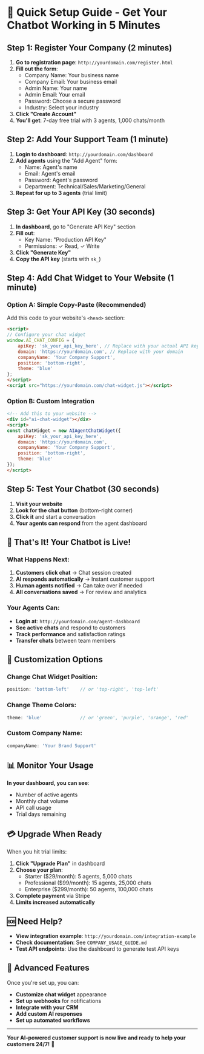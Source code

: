 # 🚀 Quick Setup Guide - Get Your Chatbot Working in 5 Minutes

## Step 1: Register Your Company (2 minutes)

1. **Go to registration page**: `http://yourdomain.com/register.html`
2. **Fill out the form**:
   - Company Name: Your business name
   - Company Email: Your business email
   - Admin Name: Your name
   - Admin Email: Your email
   - Password: Choose a secure password
   - Industry: Select your industry
3. **Click "Create Account"**
4. **You'll get**: 7-day free trial with 3 agents, 1,000 chats/month

## Step 2: Add Your Support Team (1 minute)

1. **Login to dashboard**: `http://yourdomain.com/dashboard`
2. **Add agents** using the "Add Agent" form:
   - Name: Agent's name
   - Email: Agent's email
   - Password: Agent's password
   - Department: Technical/Sales/Marketing/General
3. **Repeat for up to 3 agents** (trial limit)

## Step 3: Get Your API Key (30 seconds)

1. **In dashboard**, go to "Generate API Key" section
2. **Fill out**:
   - Key Name: "Production API Key"
   - Permissions: ✓ Read, ✓ Write
3. **Click "Generate Key"**
4. **Copy the API key** (starts with `sk_`)

## Step 4: Add Chat Widget to Your Website (1 minute)

### Option A: Simple Copy-Paste (Recommended)

Add this code to your website's `<head>` section:

```html
<script>
// Configure your chat widget
window.AI_CHAT_CONFIG = {
    apiKey: 'sk_your_api_key_here', // Replace with your actual API key
    domain: 'https://yourdomain.com', // Replace with your domain
    companyName: 'Your Company Support',
    position: 'bottom-right',
    theme: 'blue'
};
</script>
<script src="https://yourdomain.com/chat-widget.js"></script>
```

### Option B: Custom Integration

```html
<!-- Add this to your website -->
<div id="ai-chat-widget"></div>
<script>
const chatWidget = new AIAgentChatWidget({
    apiKey: 'sk_your_api_key_here',
    domain: 'https://yourdomain.com',
    companyName: 'Your Company Support',
    position: 'bottom-right',
    theme: 'blue'
});
</script>
```

## Step 5: Test Your Chatbot (30 seconds)

1. **Visit your website**
2. **Look for the chat button** (bottom-right corner)
3. **Click it** and start a conversation
4. **Your agents can respond** from the agent dashboard

## 🎉 That's It! Your Chatbot is Live!

### What Happens Next:

1. **Customers click chat** → Chat session created
2. **AI responds automatically** → Instant customer support
3. **Human agents notified** → Can take over if needed
4. **All conversations saved** → For review and analytics

### Your Agents Can:

- **Login at**: `http://yourdomain.com/agent-dashboard`
- **See active chats** and respond to customers
- **Track performance** and satisfaction ratings
- **Transfer chats** between team members

## 🔧 Customization Options

### Change Chat Widget Position:
```javascript
position: 'bottom-left'    // or 'top-right', 'top-left'
```

### Change Theme Colors:
```javascript
theme: 'blue'              // or 'green', 'purple', 'orange', 'red'
```

### Custom Company Name:
```javascript
companyName: 'Your Brand Support'
```

## 📊 Monitor Your Usage

**In your dashboard, you can see**:
- Number of active agents
- Monthly chat volume
- API call usage
- Trial days remaining

## 💳 Upgrade When Ready

When you hit trial limits:
1. **Click "Upgrade Plan"** in dashboard
2. **Choose your plan**:
   - Starter ($29/month): 5 agents, 5,000 chats
   - Professional ($99/month): 15 agents, 25,000 chats
   - Enterprise ($299/month): 50 agents, 100,000 chats
3. **Complete payment** via Stripe
4. **Limits increased automatically**

## 🆘 Need Help?

- **View integration example**: `http://yourdomain.com/integration-example`
- **Check documentation**: See `COMPANY_USAGE_GUIDE.md`
- **Test API endpoints**: Use the dashboard to generate test API keys

## 🚀 Advanced Features

Once you're set up, you can:
- **Customize chat widget** appearance
- **Set up webhooks** for notifications
- **Integrate with your CRM**
- **Add custom AI responses**
- **Set up automated workflows**

---

**Your AI-powered customer support is now live and ready to help your customers 24/7!** 🎯
